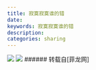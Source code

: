 ```yaml
---
title: 寂寞寂寞谁的错
date: 
keywords: 寂寞寂寞谁的错
description: 
categories: sharing
---
```

<td class="t_f" id="postmessage_72535">


<img aid="29550" data-cf-modified-c9b4dd08156d7dc481124e8a-="" file="data/attachment/forum/201311/03/185035ah5tsfb854gbbrrp.png.thumb.jpg" id="aimg_29550" inpost="1" onclick="" onmouseover="" src="http://www.flw.ph/data/attachment/forum/201311/03/185035ah5tsfb854gbbrrp.png" style="cursor:pointer" zoomfile="data/attachment/forum/201311/03/185035ah5tsfb854gbbrrp.png"/>



<img aid="29549" data-cf-modified-c9b4dd08156d7dc481124e8a-="" file="data/attachment/forum/201311/03/184930ajj6flzf9f5s5mn9.png.thumb.jpg" id="aimg_29549" inpost="1" onclick="" onmouseover="" src="http://www.flw.ph/data/attachment/forum/201311/03/184930ajj6flzf9f5s5mn9.png" style="cursor:pointer" zoomfile="data/attachment/forum/201311/03/184930ajj6flzf9f5s5mn9.png"/>


</td>
###### 转载自[菲龙网]